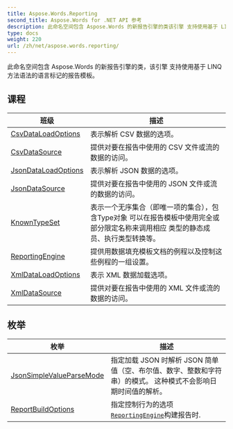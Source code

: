 ```yaml
---
title: Aspose.Words.Reporting
second_title: Aspose.Words for .NET API 参考
description: 此命名空间包含 Aspose.Words 的新报告引擎的类该引擎 支持使用基于 LINQ 方法语法的语言标记的报告模板
type: docs
weight: 220
url: /zh/net/aspose.words.reporting/
---
```

此命名空间包含 Aspose.Words 的新报告引擎的类，该引擎 支持使用基于 LINQ 方法语法的语言标记的报告模板。

## 课程

| 班级 | 描述 |
| --- | --- |
| [CsvDataLoadOptions](./csvdataloadoptions/) | 表示解析 CSV 数据的选项。 |
| [CsvDataSource](./csvdatasource/) | 提供对要在报告中使用的 CSV 文件或流的数据的访问。 |
| [JsonDataLoadOptions](./jsondataloadoptions/) | 表示解析 JSON 数据的选项。 |
| [JsonDataSource](./jsondatasource/) | 提供对要在报告中使用的 JSON 文件或流的数据的访问。 |
| [KnownTypeSet](./knowntypeset/) | 表示一个无序集合（即唯一项的集合），包含Type对象 可以在报告模板中使用完全或部分限定名称来调用相应 类型的静态成员、执行类型转换等。 |
| [ReportingEngine](./reportingengine/) | 提供用数据填充模板文档的例程以及控制这些例程的一组设置。 |
| [XmlDataLoadOptions](./xmldataloadoptions/) | 表示 XML 数据加载选项。 |
| [XmlDataSource](./xmldatasource/) | 提供对要在报告中使用的 XML 文件或流的数据的访问。 |
## 枚举

| 枚举 | 描述 |
| --- | --- |
| [JsonSimpleValueParseMode](./jsonsimplevalueparsemode/) | 指定加载 JSON 时解析 JSON 简单值（空、布尔值、数字、整数和字符串）的模式。 这种模式不会影响日期时间值的解析。 |
| [ReportBuildOptions](./reportbuildoptions/) | 指定控制行为的选项[`ReportingEngine`](../aspose.words.reporting/reportingengine/)构建报告时. |


